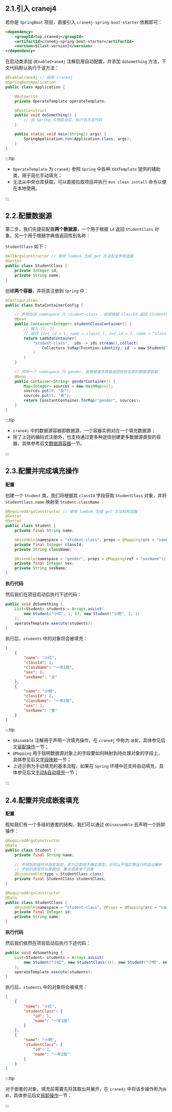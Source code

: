 ## 2.1.引入 cranej4

若你是 `SpringBoot` 项目，直接引入 `crane4j-spring-boot-starter` 依赖即可：

~~~xml
<dependency>
    <groupId>top.crane4j</groupId>
    <artifactId>crane4j-spring-boot-starter</artifactId>
    <version>${last-version}</version>
</dependency>
~~~

在启动类添加 `@EnableCrane4j` 注解启用自动配置，并添加 `doSomething` 方法，下文代码默认执行于该方法：

~~~java
@EnableCrane4j // 启用 crane4j
@SpringBootApplication
public class Application {

    @Autowrite
    private OperateTemplate operateTemplate;

    @PostConstruct
    public void doSomething() {
        // 当 Spring 应用启动后，执行该方法代码
    }

    public static void main(String[] args) {
        SpringApplication.run(Application.class, args);
    }
}
~~~

:::tip

- `OperateTemplate` 为 `crane4j` 参照 `Spring` 中各种 `XXXTemplate` 提供的辅助类，用于简化手动填充；
- 无法从中央仓库获取，可以直接拉取项目并执行 `mvn clean install` 命令以便在本地使用。

:::

## 2.2.配置数据源

第二步，我们先提前配置**两个数据源**，一个用于根据 `id` 返回 `StudentClass` 对象，另一个用于根据字典值返回性别名称：

`StudentClass` 如下：

~~~java
@AllArgsConstructor // 使用 lombok 生成 get 方法和全参构造器
@Getter
public class StudentClass {
    private Integer id;
    private String name;
}
~~~

创建**两个容器**，并将其注册到 `Spring` 中：

~~~java
@Configuration
public class DataContainerConfig {

    // 声明应该 namespace 为 student-class ，能够根据 classId 返回 StudentClass 的数据源容器
    @Bean
    public Container<Integer> studentClassContainer() {
        // 输入 [1, 2]
        // 返回 {1={ id = 1, name = class1 }, 2={ id = 2, name = "class2"}
        return LambdaContainer(
            "student-class",  ids -> ids.stream().collect(
                Collectors.toMap(Fucntion.identity, id -> new StudentClass(id, "一年" + id + "班")
            )
        )
    }
    
    // 声明一个 namespace 为 gender，能够根据字典值返回性别名称的数据源容器
    @Bean
    public Container<String> genderContainer() {
        Map<Integer> sources = new HashMap<>();
        sources.put(0, "女");
        sources.put(1, "男");
        return ConstantContainer.forMap("gender", sources);
    }
}
~~~

:::tip

- `crane4j` 中的数据源容器即数据源，一个容器实例对应一个填充数据源；
- 除了上述的编码式注册外，也支持通过更多种途径创建更多数据源类型的容器，具体参考后文[数据源容器](docs/advancece/1.数据源容器.md)一节。

:::

## 2.3.配置并完成填充操作

**配置**

创建一个 `Student` 类，我们将根据其 `classId` 字段获取 `StudentClass` 对象，并将 `StudentClass.name` 映射至 `Student.className` ：

~~~java
@RequiredArgsConstructor // 使用 lombok 生成 get 方法和构造器
@Getter
@Setter
public class Student {
    private final String name;

    @Assemble(namespace = "student-class", props = @Mapping(src = "name", ref = "className"))
    private final Integer classId;
    private String className;

    @Assemble(namespace = "gender", props = @Mapping(ref = "sexName"))
    private final Integer sex;
    private String sexName;
}
~~~

**执行代码**

然后我们在项目启动后执行下述代码：

~~~java
public void doSomething {
    List<Student> students = Arrays.asList(
        new Student("小红", 1, 0), new Student("小明", 2, 1)
    );
    operateTemplate.execute(students);
}
~~~

执行后，`students` 中的对象将会被填充：

~~~json
[
    {
        "name": "小红",
        "classId": 1,
        "className": "一年1班",
        "sex": 0,
        "sexName": "女"
    },
    {
        "name": "小明",
        "classId": 2,
        "className": "一年2班",
        "sex": 1,
        "sexName": "男"
    }
]
~~~

:::tip

- `@Assemble` 注解用于声明一次填充操作，在 `crane4j` 中称为 `装配`，具体参见后文[装配操作](docs/advancece/2.装配操作.md)一节；
- `@Mapping` 用于指明数据源对象上的字段要如何映射到待处理对象的字段上，具体参见后文[字段映射](docs/advancece/3.字段映射.md)一节；
- 上述示例为手动填充的基本流程，如果在 `Spring` 环境中还支持自动填充，具体参见后文[手动&自动填充](docs/advancece/5.手动&自动填充.md)一节；

:::

## 2.4.配置并完成嵌套填充

**配置**

假如我们有一个多级的嵌套的结构，我们可以通过 `@Disassemble` 去声明一个拆卸操作：

~~~java
@RequiredArgsConstructor
@Data
public class Student {
    private final String name;
    
    // 声明拆卸操作并指定类型，若为泛型或不确定类型，也可以不指定等运行时自动解析
    // 字段的类型可以是数组、集合或者单个对象
    @Disassemble(type = StudentClass.class)
    private final StudentClass studentClass; 
}

@RequiredArgsConstructor
@Data
public class StudentClass {
    @Assemble(namespace = "student-class", @Props = @Mapping(src = "name", ref = "name"))
    private final Integer id;
    private String name;
}
~~~

**执行代码**

然后我们依然在项目启动后执行下述代码：

~~~java
public void doSomething {
    List<Student> students = Arrays.asList(
        new Student("小红", new StudentClass(1)), new Student("小明", new StudentClass(2))
    );
    operateTemplate.execute(students);
}
~~~

执行后，`students` 中的对象将会被填充：

~~~json
[
    {
        "name": "小红",
        "studentClass": {
            "id": 1,
            "name": "一年1班"
        }
    },
    {
        "name": "小明",
        "studentClass": {
            "id": 2,
            "name": "一年2班"
        }
    }
]
~~~

:::tip

对于嵌套的对象，填充前需要先将其取出并展开，在 `crane4j` 中将该步操作称为`拆卸`，具体参见后文[拆卸操作](docs/advancece/4.拆卸操作.md)一节；

:::
